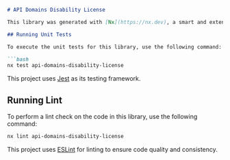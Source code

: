 ```markdown
# API Domains Disability License

This library was generated with [Nx](https://nx.dev), a smart and extensible build framework.

## Running Unit Tests

To execute the unit tests for this library, use the following command:

```bash
nx test api-domains-disability-license
```

This project uses [Jest](https://jestjs.io) as its testing framework.

## Running Lint

To perform a lint check on the code in this library, use the following command:

```bash
nx lint api-domains-disability-license
```

This project uses [ESLint](https://eslint.org/) for linting to ensure code quality and consistency.
```